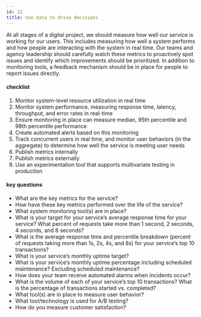 ```yaml
---
id: 12
title: Use data to drive decisions
---
```


At all stages of a digital project, we should measure how well our service is working for our users. This includes measuring how well a system performs and how people are interacting with the system in real time. Our teams and agency leadership should carefully watch these metrics to proactively spot issues and identify which improvements should be prioritized. In addition to monitoring tools, a feedback mechanism should be in place for people to report issues directly.

#### checklist
1. Monitor system-level resource utilization in real time
2. Monitor system performance, measuring response time, latency, throughput, and error rates in real-time
3. Ensure monitoring in place can measure median, 95th percentile and 98th percentile performance
4. Create automated alerts based on this monitoring
5. Track concurrent users in real time, and monitor user behaviors (in the aggregate) to determine how well the service is meeting user needs
6. Publish metrics internally
7. Publish metrics externally
8. Use an experimentation tool that supports multivariate testing in production


#### key questions
- What are the key metrics for the service?
- How have these key metrics performed over the life of the service?
- What system monitoring tool(s) are in place?
- What is your target for your service’s average response time for your service? What percent of requests take more than 1 second, 2 seconds, 4 seconds, and 8 seconds?
- What is the average response time and percentile breakdown (percent of requests taking more than 1s, 2s, 4s, and 8s) for your service’s top 10 transactions?
- What is your service’s monthly uptime target?
- What is your service’s monthly uptime percentage including scheduled maintenance? Excluding scheduled maintenance?
- How does your team receive automated alarms when incidents occur?
- What is the volume of each of your service’s top 10 transactions? What is the percentage of transactions started vs. completed?
- What tool(s) are in place to measure user behavior?
- What tool/technology is used for A/B testing?
- How do you measure customer satisfaction?
